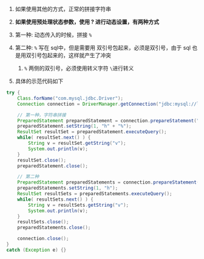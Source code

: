 
1. 如果使用其他的方式，正常的拼接字符串
2. **如果使用预处理状态参数，使用 ? 进行动态设置，有两种方式**
3. 第一种: 动态传入的时候，拼接 `%`
4. 第二种: `%` 写在 sql中，但是需要用 双引号包起来，必须是双引号，由于 sql 也是用双引号包起来的，这样就产生了冲突
   1. `%` 两侧的双引号，必须使用转义字符 `\`进行转义

5. 具体的示范代码如下
```java
try {
    Class.forName("com.mysql.jdbc.Driver");
    Connection connection = DriverManager.getConnection("jdbc:mysql://localhost:3306/test", "root", "root");

    // 第一种，字符串拼接
    PreparedStatement preparedStatement = connection.prepareStatement("select * from h where v like ?");
    preparedStatement.setString(1, "h" + "%");
    ResultSet resultSet = preparedStatement.executeQuery();
    while( resultSet.next() ) {
        String v = resultSet.getString("v");
        System.out.println(v);
    }
    resultSet.close();
    preparedStatement.close();

    // 第二种
    PreparedStatement preparedStatements = connection.prepareStatement("select * from h where v like ?\"%\"");
    preparedStatements.setString(1, "h");
    ResultSet resultSets = preparedStatements.executeQuery();
    while( resultSets.next() ) {
        String v = resultSets.getString("v");
        System.out.println(v);
    }
    resultSets.close();
    preparedStatements.close();

    connection.close();
}
catch (Exception e) {}
```